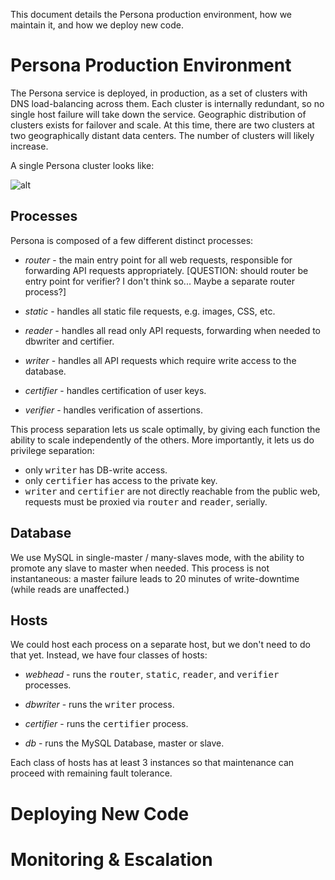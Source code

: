 <!-- This Source Code Form is subject to the terms of the Mozilla Public
   - License, v. 2.0. If a copy of the MPL was not distributed with this
   - file, You can obtain one at http://mozilla.org/MPL/2.0/. -->

This document details the Persona production environment, how we maintain it, and how we deploy new code.

# Persona Production Environment

The Persona service is deployed, in production, as a set of clusters
with DNS load-balancing across them. Each cluster is internally
redundant, so no single host failure will take down the
service. Geographic distribution of clusters exists for failover and
scale. At this time, there are two clusters at two geographically
distant data centers. The number of clusters will likely increase.

A single Persona cluster looks like:

![alt](https://raw.github.com/benadida/browserid/opsdocs/docs/persona_arch.png "Optional title")

## Processes

Persona is composed of a few different distinct processes:

* *router* - the main entry point for all web requests, responsible for forwarding API requests appropriately. [QUESTION: should router be entry point for verifier? I don't think so... Maybe a separate router process?]

* *static* - handles all static file requests, e.g. images, CSS, etc.

* *reader* - handles all read only API requests, forwarding when needed to dbwriter and certifier.

* *writer* - handles all API requests which require write access to the database.

* *certifier* - handles certification of user keys.

* *verifier* - handles verification of assertions.

This process separation lets us scale optimally, by giving each function the ability to scale independently of the others. More importantly, it lets us do privilege separation:

* only <tt>writer</tt> has DB-write access.
* only <tt>certifier</tt> has access to the private key.
* <tt>writer</tt> and <tt>certifier</tt> are not directly reachable from the public web, requests must be proxied via <tt>router</tt> and <tt>reader</tt>, serially.

## Database

We use MySQL in single-master / many-slaves mode, with the ability to
promote any slave to master when needed. This process is not
instantaneous: a master failure leads to 20 minutes of write-downtime
(while reads are unaffected.)

## Hosts

We could host each process on a separate host, but we don't need to do that yet. Instead, we have four classes of hosts:

* *webhead* - runs the <tt>router</tt>, <tt>static</tt>, <tt>reader</tt>, and <tt>verifier</tt> processes.

* *dbwriter* - runs the <tt>writer</tt> process.

* *certifier* - runs the <tt>certifier</tt> process.

* *db* - runs the MySQL Database, master or slave.

Each class of hosts has at least 3 instances so that maintenance can
proceed with remaining fault tolerance.

# Deploying New Code

# Monitoring & Escalation